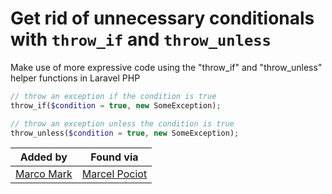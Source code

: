 # Get rid of unnecessary conditionals with `throw_if` and `throw_unless`

Make use of more expressive code using the "throw_if" and "throw_unless" helper functions in Laravel PHP

```php
// throw an exception if the condition is true
throw_if($condition = true, new SomeException);

// throw an exception unless the condition is true
throw_unless($condition = true, new SomeException);
```

|Added by|Found via|
|--------|--------|
|[Marco Mark](https://twitter.com/m2de_io)|[Marcel Pociot](https://mobile.twitter.com/marcelpociot/status/1075744056679038976)|
